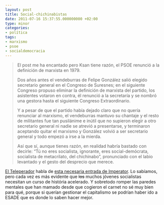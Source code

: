 ```yaml
---
layout: post
title: Social-chichinabistas
date: 2011-07-16 15:37:55.000000000 +02:00
type: minor
categories:
- política
tags:
- marxismo
- psoe
- socialdemocracia
---
```

<blockquote>El post me ha encantado pero Ksan tiene razón, el PSOE renunció a la definición de marxista en 1979.</p>
<p>Dos años antes el vendeburras de Felipe González salió elegido secretario general en el Congreso de Suresnes; en el siguiente Congreso propuso eliminar la definición de marxista del partido, los asistentes votaron en contra, él renunció a la secretaría y se nombró una gestora hasta el siguiente Congreso Extraordinario.</p>
<p>Y a pesar de que el partido había dejado claro que no quería renunciar al marxismo, el vendeburras mantuvo su chantaje y el resto de militantes fue tan pusilánime e inútil que no supieron elegir a otro secretario general ni nadie se atrevió a presentarse, y terminaron aceptando quitar el marxismo y González volvió a ser secretario general y todo empezó a irse a la mierda.</p>
<p>Así que sí, aunque tienes razón, en realidad habría bastado con decirle: “Tú no eres socialista, ignorante, eres social-demócrata, socialista de metacrilato, del chichinabo”, pronunciado con el labio levantado y el gesto del desprecio que merece.</p></blockquote>
<p><a href="http://elteleoperador.blogspot.com/">El Teleperador</a> habla de <a href="http://elblogdelemperador.wordpress.com/2011/07/15/y-este-es-el-estado-de-la-politica-en-este-pais/">esta necesaria entrada de Imperator</a>. Lo sabíamos, pero cada vez es más evidente que <del>los</del> muchos jóvenes socialistas necesitan un curso de história acelerado. Y sobretodo romper las paredes mentales que han mamado desde que cogieron el carnet no sé muy bien para qué, porque si querían gestionar el capitalismo se podrían haber ido a ESADE que es donde lo saben hacer mejor.</p>
